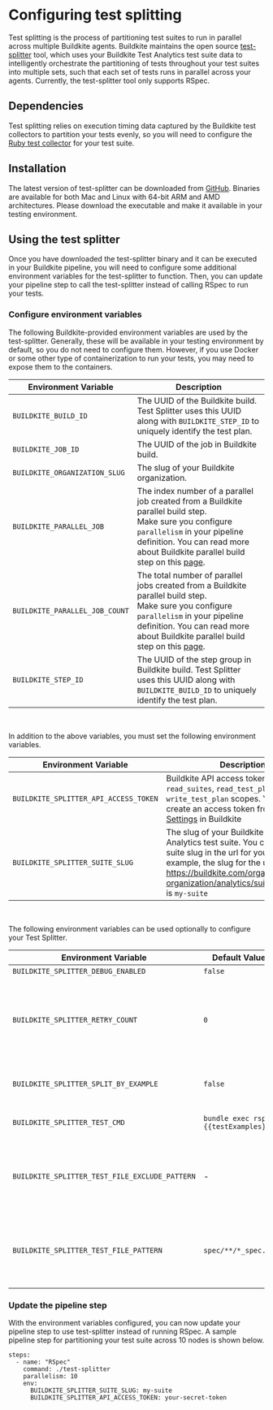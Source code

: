 # Configuring test splitting

Test splitting is the process of partitioning test suites to run in parallel across multiple Buildkite agents. Buildkite maintains the open source [test-splitter](https://github.com/buildkite/test-splitter) tool, which uses your Buildkite Test Analytics test suite data to intelligently orchestrate the partitioning of tests throughout your test suites into multiple sets, such that each set of tests runs in parallel across your agents. Currently, the test-splitter tool only supports RSpec.

## Dependencies

Test splitting relies on execution timing data captured by the Buildkite test collectors to partition your tests evenly, so you will need to configure the [Ruby test collector](./ruby-collectors) for your test suite.

## Installation

The latest version of test-splitter can be downloaded from [GitHub](https://github.com/buildkite/test-splitter/releases). Binaries are available for both Mac and Linux with 64-bit ARM and AMD architectures. Please download the executable and make it available in your testing environment.

## Using the test splitter

Once you have downloaded the test-splitter binary and it can be executed in your Buildkite pipeline, you will need to configure some additional environment variables for the test-splitter to function. Then, you can update your pipeline step to call the test-splitter instead of calling RSpec to run your tests.

### Configure environment variables

The following Buildkite-provided environment variables are used by the test-splitter. Generally, these will be available in your testing environment by default, so you do not need to configure them. However, if you use Docker or some other type of containerization to run your tests, you may need to expose them to the containers.

| Environment Variable | Description|
| -------------------- | ----------- |
| `BUILDKITE_BUILD_ID` | The UUID of the Buildkite build. Test Splitter uses this UUID along with `BUILDKITE_STEP_ID` to uniquely identify the test plan. |
| `BUILDKITE_JOB_ID` | The UUID of the job in Buildkite build. |
| `BUILDKITE_ORGANIZATION_SLUG` | The slug of your Buildkite organization. |
| `BUILDKITE_PARALLEL_JOB` | The index number of a parallel job created from a Buildkite parallel build step. <br>Make sure you configure `parallelism` in your pipeline definition.  You can read more about Buildkite parallel build step on this [page](https://buildkite.com/docs/pipelines/controlling-concurrency#concurrency-and-parallelism).|
| `BUILDKITE_PARALLEL_JOB_COUNT` | The total number of parallel jobs created from a Buildkite parallel build step. <br>Make sure you configure `parallelism` in your pipeline definition.  You can read more about Buildkite parallel build step on this [page](https://buildkite.com/docs/pipelines/controlling-concurrency#concurrency-and-parallelism). |
| `BUILDKITE_STEP_ID` | The UUID of the step group in Buildkite build. Test Splitter uses this UUID along with `BUILDKITE_BUILD_ID` to uniquely identify the test plan.

<br>

In addition to the above variables, you must set the following environment variables.

| Environment Variable | Description |
| -------------------- | ----------- |
| `BUILDKITE_SPLITTER_API_ACCESS_TOKEN ` | Buildkite API access token with `read_suites`, `read_test_plan`, and `write_test_plan` scopes. You can create an access token from [Personal Settings](https://buildkite.com/user/api-access-tokens) in Buildkite |
| `BUILDKITE_SPLITTER_SUITE_SLUG` | The slug of your Buildkite Test Analytics test suite. You can find the suite slug in the url for your suite. For example, the slug for the url: https://buildkite.com/organizations/my-organization/analytics/suites/my-suite is `my-suite` |

<br>

The following environment variables can be used optionally to configure your Test Splitter.

| Environment Variable | Default Value | Description |
| ---- | ---- | ----------- |
| `BUILDKITE_SPLITTER_DEBUG_ENABLED` | `false` | Flag to enable more verbose logging. |
| `BUILDKITE_SPLITTER_RETRY_COUNT` | `0` | The number of retries permitted. Test splitter runs the test command defined in `BUILDKITE_SPLITTER_TEST_CMD`, and retries only the failing tests for a maximum of `BUILDKITE_SPLITTER_RETRY_COUNT` times. For RSpec, the Test Splitter runs `BUILDKITE_SPLITTER_TEST_CMD` with `--only-failures` as the retry command. |
| `BUILDKITE_SPLITTER_SPLIT_BY_EXAMPLE` | `false` | Flag to enable split by example. When this option is `true`, the Test Splitter will split the execution of slow test files over multiple partitions. |
| `BUILDKITE_SPLITTER_TEST_CMD` | `bundle exec rspec {{testExamples}}` | Test command to run your tests. Test splitter will fill in the `{{testExamples}}` placeholder with the test splitting results |
| `BUILDKITE_SPLITTER_TEST_FILE_EXCLUDE_PATTERN` | - | Glob pattern to exclude certain test files or directories. The exclusion will be applied after discovering the test files using a pattern configured with `BUILDKITE_SPLITTER_TEST_FILE_PATTERN`. </br> *This option accepts the pattern syntax supported by the [zzglob](https://github.com/DrJosh9000/zzglob?tab=readme-ov-file#pattern-syntax) library.* |
| `BUILDKITE_SPLITTER_TEST_FILE_PATTERN` | `spec/**/*_spec.rb` | Glob pattern to discover test files. You can exclude certain test files or directories from the discovered test files using a pattern that can be configured with `BUILDKITE_SPLITTER_TEST_FILE_EXCLUDE_PATTERN`.</br> *This option accepts the pattern syntax supported by the [zzglob](https://github.com/DrJosh9000/zzglob?tab=readme-ov-file#pattern-syntax) library.* |


### Update the pipeline step

With the environment variables configured, you can now update your pipeline step to use test-splitter instead of running RSpec. A sample pipeline step for partitioning your test suite across 10 nodes is shown below.

```
steps:
  - name: "RSpec"
    command: ./test-splitter
    parallelism: 10
    env:
      BUILDKITE_SPLITTER_SUITE_SLUG: my-suite
      BUILDKITE_SPLITTER_API_ACCESS_TOKEN: your-secret-token
```
